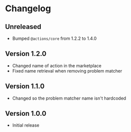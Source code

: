 # Changelog

## Unreleased

- Bumped `@actions/core` from 1.2.2 to 1.4.0

## Version 1.2.0

- Changed name of action in the marketplace
- Fixed name retrieval when removing problem matcher

## Version 1.1.0

- Changed so the problem matcher name isn't hardcoded

## Version 1.0.0

- Initial release
